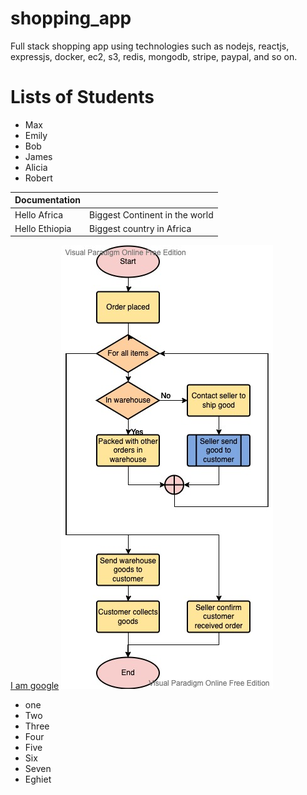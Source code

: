 # shopping_app
Full stack shopping app using technologies such as nodejs, reactjs, expressjs, docker, ec2, s3, redis, mongodb, stripe, paypal, and so on.

# Lists of Students
- Max
- Emily
- Bob
- James
- Alicia
- Robert

| Documentation   |                                 |
|-----------------|---------------------------------|
| Hello Africa    | Biggest Continent in the world  |
| Hello Ethiopia  | Biggest country in Africa    |

[I am google](https://google.com)
![Camera](./readMeImages/OnlineShoppingProcessBig.jpg "The whole")

* one
* Two
* Three
* Four
* Five
* Six
* Seven
* Eghiet

